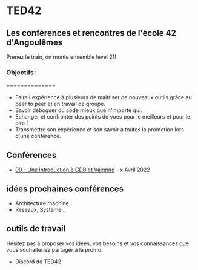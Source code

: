 
# TED42
## Les conférences et rencontres de l'ècole 42 d'Angoulêmes

Prenez le train, on monte ensemble level 21!

### Objectifs:
==============
* Faire l'expérience à plusieurs de maitriser de nouveaux outils grâce au peer to peer et en travail de groupe.
* Savoir déboguer du code mieux que n'importe qui.
* Echanger et confronter des points de vues pour le meilleurs et pour le pire !
* Transmettre son expérience et son savoir a toutes la promotion lors d'une conférence.


## Conférences

* [00 - Une introduction à GDB et Valgrind](00_introduction_gdb_valgrind.md) - x Avril 2022


## idées prochaines conférences

* Architecture machine
* Reseaux, Système...

## outils de travail

Hésitez pas à proposer vos idées, vos besoins et vos connaissances que vous souhaiteriez partager à la promo.

* Discord de TED42